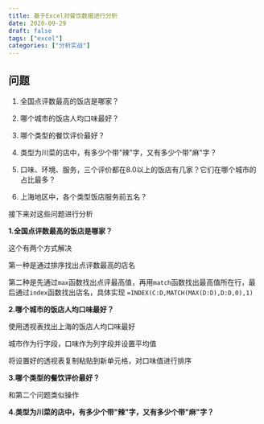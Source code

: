 ```yaml
---
title: 基于Excel对餐饮数据进行分析
date: 2020-09-29
draft: false
tags: ["excel"]
categories: ["分析实战"]
---
```


## 问题

1. 全国点评数最高的饭店是哪家？

2. 哪个城市的饭店人均口味最好？

3. 哪个类型的餐饮评价最好？

4. 类型为川菜的店中，有多少个带"辣"字，又有多少个带"麻"字？

5. 口味、环境、服务，三个评价都在8.0以上的饭店有几家？它们在哪个城市的占比最多？

6. 上海地区中，各个类型饭店服务前五名？

接下来对这些问题进行分析

**1.全国点评数最高的饭店是哪家？**

这个有两个方式解决

第一种是通过排序找出点评数最高的店名

第二种是先通过`max`函数找出点评最高值，再用`match`函数找出最高值所在行，最后通过`index`函数找出店名，具体实现 `=INDEX(C:D,MATCH(MAX(D:D),D:D,0),1)`


**2.哪个城市的饭店人均口味最好？**

使用透视表找出上海的饭店人均口味最好

城市作为行字段，口味作为列字段并设置平均值

将设置好的透视表复制粘贴到新单元格，对口味值进行排序


**3.哪个类型的餐饮评价最好？**

和第二个问题类似操作

**4.类型为川菜的店中，有多少个带"辣"字，又有多少个带"麻"字？**



